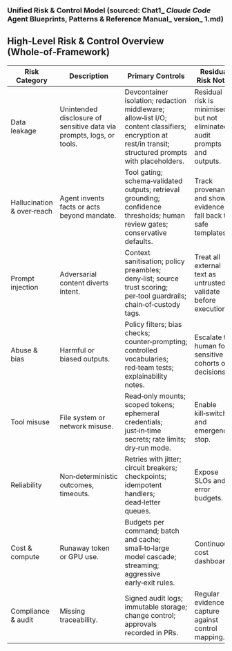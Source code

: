 ### Unified Risk & Control Model (sourced: Chat1_ _Claude Code_ Agent Blueprints, Patterns & Reference Manual_ version_ 1.md)

## **High‑Level Risk & Control Overview (Whole‑of‑Framework)**

| Risk Category | Description | Primary Controls | Residual Risk Notes |
| ----- | ----- | ----- | ----- |
| Data leakage | Unintended disclosure of sensitive data via prompts, logs, or tools. | Devcontainer isolation; redaction middleware; allow‑list I/O; content classifiers; encryption at rest/in transit; structured prompts with placeholders. | Residual risk is minimised but not eliminated; audit prompts and outputs. |
| Hallucination & over‑reach | Agent invents facts or acts beyond mandate. | Tool gating; schema‑validated outputs; retrieval grounding; confidence thresholds; human review gates; conservative defaults. | Track provenance and show evidence; fall back to safe templates. |
| Prompt injection | Adversarial content diverts intent. | Context sanitisation; policy preambles; deny‑list; source trust scoring; per‑tool guardrails; chain‑of‑custody tags. | Treat all external text as untrusted; validate before execution. |
| Abuse & bias | Harmful or biased outputs. | Policy filters; bias checks; counter‑prompting; controlled vocabularies; red‑team tests; explainability notes. | Escalate to human for sensitive cohorts or decisions. |
| Tool misuse | File system or network misuse. | Read‑only mounts; scoped tokens; ephemeral credentials; just‑in‑time secrets; rate limits; dry‑run mode. | Enable kill‑switch and emergency stop. |
| Reliability | Non‑deterministic outcomes, timeouts. | Retries with jitter; circuit breakers; checkpoints; idempotent handlers; dead‑letter queues. | Expose SLOs and error budgets. |
| Cost & compute | Runaway token or GPU use. | Budgets per command; batch and cache; small‑to‑large model cascade; streaming; aggressive early‑exit rules. | Continuous cost dashboards. |
| Compliance & audit | Missing traceability. | Signed audit logs; immutable storage; change control; approvals recorded in PRs. | Regular evidence capture against control mapping. |

